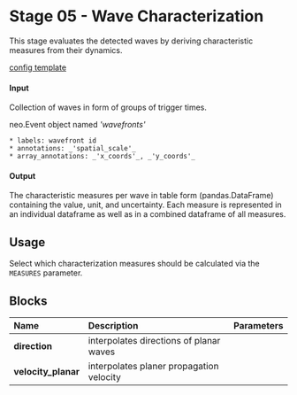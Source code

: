 # Stage 05 - Wave Characterization
This stage evaluates the detected waves by deriving characteristic measures from their dynamics.

[config template](configs/config_template.yaml)

#### Input
Collection of waves in form of groups of trigger times.
<!-- and/or ii) a vector field signal with identified critical points -->

<!-- i) -->
neo.Event object named _'wavefronts'_

    * labels: wavefront id
    * annotations: _'spatial_scale'_
    * array_annotations: _'x_coords'_, _'y_coords'_

#### Output
The characteristic measures per wave in table form (pandas.DataFrame) containing the value, unit, and uncertainty. Each measure is represented in an individual dataframe as well as in a combined dataframe of all measures.

## Usage
Select which characterization measures should be calculated via the `MEASURES` parameter.

## Blocks
|Name | Description | Parameters |
|:----|:------------|:-----------|
|__direction__|interpolates directions of planar waves||
|__velocity_planar__|interpolates planer propagation velocity||
